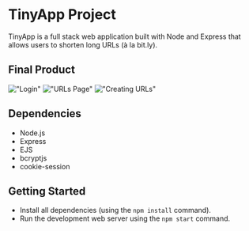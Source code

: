 # TinyApp Project

TinyApp is a full stack web application built with Node and Express that allows users to shorten long URLs (à la bit.ly).

## Final Product

!["Login"](https://i.imgur.com/EVSMwSo.png)
!["URLs Page"](https://i.imgur.com/jJdZHtQ.png)
!["Creating URLs"](https://i.imgur.com/g9PX0a7.png)


## Dependencies

- Node.js
- Express
- EJS
- bcryptjs
- cookie-session

## Getting Started

- Install all dependencies (using the `npm install` command).
- Run the development web server using the `npm start` command.
